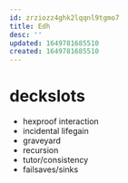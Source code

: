 ```yaml
---
id: zrziozz4ghk2lqqnl9tgmo7
title: Edh
desc: ''
updated: 1649781685510
created: 1649781685510
---
```



# deckslots
- hexproof interaction
- incidental lifegain
- graveyard
- recursion
- tutor/consistency
- failsaves/sinks

